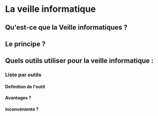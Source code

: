 # La veille informatique

## Qu'est-ce que la Veille informatiques ?

## Le principe ?

## Quels outils utiliser pour la veille informatique :

### Liste par outils
#### Definition de l'outil
#### Avantages ?
#### inconvénients ?
